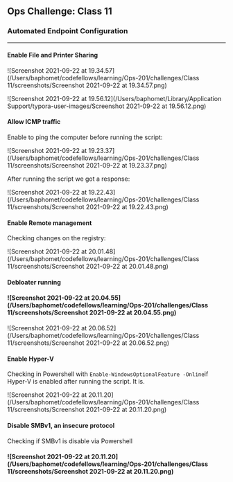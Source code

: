 

## Ops Challenge: Class 11

### Automated Endpoint Configuration

------

#### Enable File and Printer Sharing

![Screenshot 2021-09-22 at 19.34.57](/Users/baphomet/codefellows/learning/Ops-201/challenges/Class 11/screenshots/Screenshot 2021-09-22 at 19.34.57.png)

![Screenshot 2021-09-22 at 19.56.12](/Users/baphomet/Library/Application Support/typora-user-images/Screenshot 2021-09-22 at 19.56.12.png)

#### Allow ICMP traffic

Enable to ping the computer before running the script:

![Screenshot 2021-09-22 at 19.23.37](/Users/baphomet/codefellows/learning/Ops-201/challenges/Class 11/screenshots/Screenshot 2021-09-22 at 19.23.37.png)

After running the script we got a response:

![Screenshot 2021-09-22 at 19.22.43](/Users/baphomet/codefellows/learning/Ops-201/challenges/Class 11/screenshots/Screenshot 2021-09-22 at 19.22.43.png)

#### Enable Remote management

Checking changes on the registry:

![Screenshot 2021-09-22 at 20.01.48](/Users/baphomet/codefellows/learning/Ops-201/challenges/Class 11/screenshots/Screenshot 2021-09-22 at 20.01.48.png)



#### Debloater running

#### ![Screenshot 2021-09-22 at 20.04.55](/Users/baphomet/codefellows/learning/Ops-201/challenges/Class 11/screenshots/Screenshot 2021-09-22 at 20.04.55.png)

![Screenshot 2021-09-22 at 20.06.52](/Users/baphomet/codefellows/learning/Ops-201/challenges/Class 11/screenshots/Screenshot 2021-09-22 at 20.06.52.png)

#### Enable Hyper-V

Checking in Powershell with `Enable-WindowsOptionalFeature -Online`if Hyper-V is enabled after running the script. It is.

![Screenshot 2021-09-22 at 20.11.20](/Users/baphomet/codefellows/learning/Ops-201/challenges/Class 11/screenshots/Screenshot 2021-09-22 at 20.11.20.png)

#### Disable SMBv1, an insecure protocol

Checking if SMBv1 is disable via Powershell

#### ![Screenshot 2021-09-22 at 20.11.20](/Users/baphomet/codefellows/learning/Ops-201/challenges/Class 11/screenshots/Screenshot 2021-09-22 at 20.11.20.png)